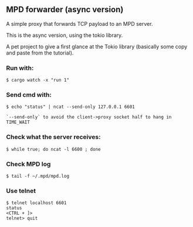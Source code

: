 ## MPD forwarder (async version)

 A simple proxy that forwards TCP payload to an MPD server.

 This is the async version, using the tokio library.

A pet project to give a first glance at the Tokio library (basically some copy and paste from the tutorial).

### Run with:

    $ cargo watch -x "run 1"

### Send cmd with:

    $ echo "status" | ncat --send-only 127.0.0.1 6601

    `--send-only` to avoid the client->proxy socket half to hang in TIME_WAIT

### Check what the server receives:

    $ while true; do ncat -l 6600 ; done

### Check MPD log

    $ tail -f ~/.mpd/mpd.log

### Use telnet

    $ telnet localhost 6601
    status
    <CTRL + ]>
    telnet> quit
